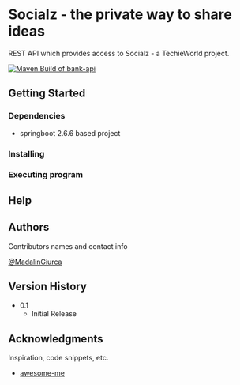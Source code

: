 # Socialz - the private way to share ideas

REST API which provides access to Socialz - a TechieWorld project.

[![Maven Build of bank-api](https://github.com/madalingiurca/springboot-bank-api/actions/workflows/maven.yml/badge.svg)](https://github.com/madalingiurca/springboot-bank-api/actions/workflows/maven.yml)

[comment]: <> (TODO An in-depth paragraph about the project and overview of use.)

## Getting Started

### Dependencies

- springboot 2.6.6 based project

[comment]: <> (* Describe any prerequisites, libraries, OS version, etc., needed before installing program.)

[comment]: <> (* ex. Windows 10)

### Installing

[comment]: <> (* How/where to download the api)

[comment]: <> (* Any modifications needed to be made to files/folders)

### Executing program

[comment]: <> (* How to run the program)

[comment]: <> (* Step-by-step bullets)

[comment]: <> (```)

[comment]: <> (code blocks for commands)

[comment]: <> (```)

## Help

[comment]: <> (Any advise for common problems or issues.)

[comment]: <> (```)

[comment]: <> (command to run if program contains helper info)

[comment]: <> (```)

## Authors

Contributors names and contact info

[@MadalinGiurca](https://www.linkedin.com/in/madalin-stefan-giurca-08a964186)

## Version History

* 0.1
    * Initial Release

## Acknowledgments

Inspiration, code snippets, etc.

* [awesome-me](https://me.com/awesome)